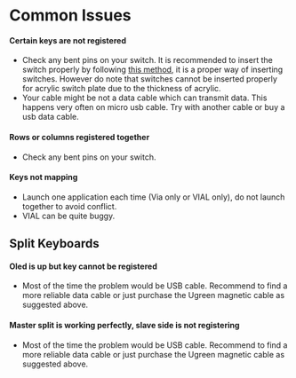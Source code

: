 # Common Issues

#### Certain keys are not registered
- Check any bent pins on your switch. It is recommended to insert the switch properly by following [this method](https://github.com/superxc3/xcmkb/blob/main/list%20of%20items/list%20of%20keyboards/60percent/sofle/user%20manual.md#step-4), it is a proper way of inserting switches. 
However do note that switches cannot be inserted properly for acrylic switch plate due to the thickness of acrylic.
- Your cable might be not a data cable which can transmit data. This happens very often on micro usb cable. Try with another cable or buy a usb data cable.

#### Rows or columns registered together
- Check any bent pins on your switch.

#### Keys not mapping
- Launch one application each time (Via only or VIAL only), do not launch together to avoid conflict.
- VIAL can be quite buggy. 

## Split Keyboards
#### Oled is up but key cannot be registered
- Most of the time the problem would be USB cable. Recommend to find a more reliable data cable or just purchase the Ugreen magnetic cable as suggested above. 

#### Master split is working perfectly, slave side is not registering
- Most of the time the problem would be USB cable. Recommend to find a more reliable data cable or just purchase the Ugreen magnetic cable as suggested above. 

